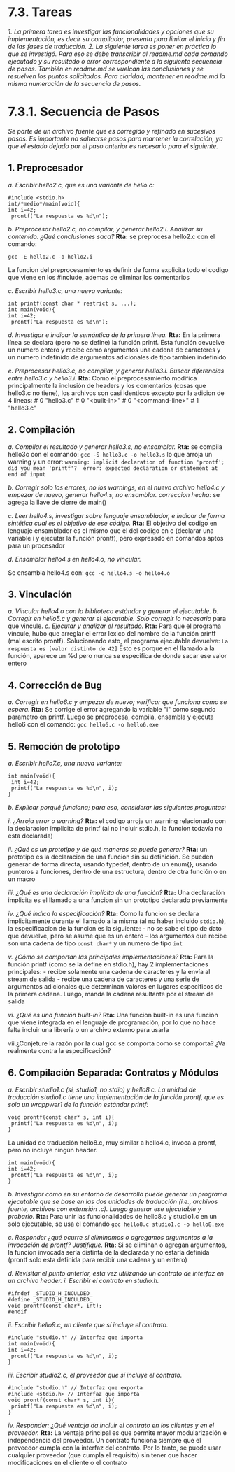 # 7.3. Tareas
_1. La primera tarea es investigar las funcionalidades y opciones que su
implementación, es decir su compilador, presenta para limitar el inicio y fin de
las fases de traducción.
2. La siguiente tarea es poner en práctica lo que se investigó. Para eso se debe
transcribir al readme.md cada comando ejecutado y su resultado o error
correspondiente a la siguiente secuencia de pasos. También en readme.md se
vuelcan las conclusiones y se resuelven los puntos solicitados. Para claridad,
mantener en readme.md la misma numeración de la secuencia de pasos._
# 7.3.1. Secuencia de Pasos
_Se parte de un archivo fuente que es corregido y refinado en sucesivos pasos.
Es importante no saltearse pasos para mantener la correlación, ya que el estado dejado por el paso anterior es necesario para el siguiente._
## 1. Preprocesador
_a. Escribir hello2.c, que es una variante de hello.c:_
```
#include <stdio.h>
int/*medio*/main(void){
int i=42;
 prontf("La respuesta es %d\n");
```
_b. Preprocesar hello2.c, no compilar, y generar hello2.i. Analizar su contenido. ¿Qué conclusiones saca?_
**Rta:**
se preprocesa hello2.c con el comando:
 
```gcc -E hello2.c -o hello2.i```

La funcion del preprocesamiento es definir de forma explicita todo el codigo que viene en los #include, ademas de eliminar los comentarios


_c. Escribir hello3.c, una nueva variante:_
```
int printf(const char * restrict s, ...);
int main(void){
int i=42;
 prontf("La respuesta es %d\n");
 ```
_d. Investigar e indicar la semántica de la primera línea._
**Rta:**
En la primera línea se declara (pero no se define) la función printf. Esta función devuelve un numero entero y recibe como argumentos una cadena de caracteres y un numero indefinido de argumentos adicionales de tipo tambien indefinido

_e. Preprocesar hello3.c, no compilar, y generar hello3.i. Buscar diferencias entre hello3.c y hello3.i._
**Rta:**
Como el preprocesamiento modifica principalmente la inclusión de headers y los comentarios (cosas que hello3.c no tiene), los archivos son casi identicos excepto por la adicion de 4 lineas:
        \# 0 "hello3.c"
        \# 0 "\<built-in>"
        \# 0 "\<command-line>"
        \# 1 "hello3.c"   

## 2. Compilación
_a. Compilar el resultado y generar hello3.s, no ensamblar._
**Rta:**
se compila hello3c con el comando:
    ```gcc -S hello3.c -o hello3.s```
    lo que arroja un warning y un error:
    ```
    warning: implicit declaration of function 'prontf'; did you mean 'printf'? 
    error: expected declaration or statement at end of input
    ```

_b. Corregir solo los errores, no los warnings, en el nuevo archivo hello4.c y empezar de nuevo, generar hello4.s, no ensamblar._
_correccion hecha:_ se agrega la llave de cierre de main() 

_c. Leer hello4.s, investigar sobre lenguaje ensamblador, e indicar de forma sintética cual es el objetivo de ese código._
**Rta:**
El objetivo del codigo en lenguaje ensamblador es el mismo que el del codigo en c (declarar una variable i y ejecutar la función prontf), pero expresado en comandos aptos para un procesador 

_d. Ensamblar hello4.s en hello4.o, no vincular._

Se ensambla hello4.s con:
    ```gcc -c hello4.s -o hello4.o```

## 3. Vinculación
_a. Vincular hello4.o con la biblioteca estándar y generar el ejecutable._
_b. Corregir en hello5.c y generar el ejecutable. Solo corregir lo necesario_
para que vincule.
_c. Ejecutar y analizar el resultado._
**Rta:**
Para que el programa vincule, hubo que arreglar el error lexico del nombre de la función printf (mal escrito prontf). Solucionando esto, el programa ejecutable devuelve:
    ```La respuesta es [valor distinto de 42]```
    Esto es porque en el llamado a la función, aparece un %d pero nunca se especifica de donde sacar ese valor entero

## 4. Corrección de Bug
_a. Corregir en hello6.c y empezar de nuevo; verificar que funciona como se espera._
**Rta:**
Se corrige el error agregando la variable "i" como segundo parametro en printf. Luego se preprocesa, compila, ensambla y ejecuta hello6 con el comando:
    ```gcc hello6.c -o hello6.exe```

## 5. Remoción de prototipo
_a. Escribir hello7.c, una nueva variante:_
```
int main(void){
 int i=42;
 printf("La respuesta es %d\n", i);
}
```
_b. Explicar porqué funciona; para eso, considerar las siguientes preguntas:_

_i. ¿Arroja error o warning?_
**Rta:**
el codigo arroja un warning relacionado con la declaracion implicita de printf (al no incluir stdio.h, la funcion todavía no esta declarada)

_ii. ¿Qué es un prototipo y de qué maneras se puede generar?_
**Rta:**
un prototipo es la declaracion de una funcion sin su definición. Se pueden generar de forma directa, usando typedef, dentro de un enum{}, usando punteros a funciones, dentro de una estructura, dentro de otra función o en un macro

_iii. ¿Qué es una declaración implícita de una función?_
**Rta:**
Una declaración implicita es el llamado a una funcion sin un prototipo declarado previamente

_iv. ¿Qué indica la especificación?_
**Rta:**
Como la funcion se declara implicitamente durante el llamado a la misma (al no haber incluido ```stdio.h```), la especificacion de la funcion es la siguiente:
        - no se sabe el tipo de dato que devuelve, pero se asume que es un entero
        - los argumentos que recibe son una cadena de tipo ```const char*``` y un numero de tipo ```int```

_v. ¿Cómo se comportan las principales implementaciones?_
**Rta:**
Para la función printf (como se la define en stdio.h), hay 2 implementaciones principales:
        - recibe solamente una cadena de caracteres y la envía al stream de salida
        - recibe una cadena de caracteres y una serie de argumentos adicionales que determinan valores en lugares especificos de la primera cadena. Luego, manda la cadena resultante por el stream de salida

_vi. ¿Qué es una función built-in?_
**Rta:**
Una funcion built-in es una función que viene integrada en el lenguaje de programación, por lo que no hace falta incluir una librería o un archivo externo para usarla

vii.¿Conjeture la razón por la cual gcc se comporta como se comporta?
¿Va realmente contra la especificación?
## 6. Compilación Separada: Contratos y Módulos
_a. Escribir studio1.c (sí, studio1, no stdio) y hello8.c.
La unidad de traducción studio1.c tiene una implementación de la función prontf, que es solo un wrappwer1 de la función estándar printf:_
```
void prontf(const char* s, int i){
 printf("La respuesta es %d\n", i);
}
```
La unidad de traducción hello8.c, muy similar a hello4.c, invoca a
prontf, pero no incluye ningún header.
```
int main(void){
int i=42;
 prontf("La respuesta es %d\n", i);
}
```
_b. Investigar como en su entorno de desarrollo puede generar un programa ejecutable que se base en las dos unidades de traducción (i.e., archivos fuente, archivos con extensión .c).
Luego generar ese ejecutable y probarlo._
**Rta:**
Para unir las funcionalidades de hello8.c y studio1.c en un solo ejecutable, se usa el comando
    ```gcc hello8.c studio1.c -o hello8.exe``` 

_c. Responder ¿qué ocurre si eliminamos o agregamos argumentos a la
invocación de prontf? Justifique._
**Rta:**
Si se eliminan o agregan argumentos, la funcion invocada sería distinta de la declarada y no estaría definida (prontf solo esta definida para recibir una cadena y un entero)

_d. Revisitar el punto anterior, esta vez utilizando un contrato de interfaz en
un archivo header._
_i. Escribir el contrato en studio.h._
```
#ifndef _STUDIO_H_INCULDED_
#define _STUDIO_H_INCULDED_
void prontf(const char*, int);
#endif
```
_ii. Escribir hello9.c, un cliente que sí incluye el contrato._
```
#include "studio.h" // Interfaz que importa
int main(void){
int i=42;
 prontf("La respuesta es %d\n", i);
}
```
_iii. Escribir studio2.c, el proveedor que sí incluye el contrato._
```
#include "studio.h" // Interfaz que exporta
#include <stdio.h> // Interfaz que importa
void prontf(const char* s, int i){
 printf("La respuesta es %d\n", i);
}
```
_iv. Responder: ¿Qué ventaja da incluir el contrato en los clientes y en el proveedor._
**Rta:**
La ventaja principal es que permite mayor modularización e independencia del proveedor. Un contrato funciona siempre que el proveedor cumpla con la interfaz del contrato. Por lo tanto, se puede usar cualquier proveedor (que cumpla el requisito) sin tener que hacer modificaciones en el cliente o el contrato 